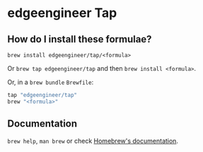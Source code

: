 # edgeengineer Tap

## How do I install these formulae?

`brew install edgeengineer/tap/<formula>`

Or `brew tap edgeengineer/tap` and then `brew install <formula>`.

Or, in a `brew bundle` `Brewfile`:

```ruby
tap "edgeengineer/tap"
brew "<formula>"
```

## Documentation

`brew help`, `man brew` or check [Homebrew's documentation](https://docs.brew.sh).
